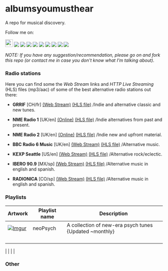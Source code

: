 # albumsyoumusthear
A repo for musical discovery.

Follow me on:  

<a href="https://open.spotify.com/user/mrmillky?si=ri3liOFMShq8yZ8S0_Y_tA"><img src="http://icons.iconarchive.com/icons/dakirby309/simply-styled/32/Spotify-icon.png" height='24px'></a>  <a href="https://soundcloud.com/aymhear"><img src="http://icons.iconarchive.com/icons/danleech/simple/24/soundcloud-icon.png"></a>   <a href="https://www.youtube.com/channel/UCAC4bHnjSVzI30GDUfErw0g?view_as=subscriber"><img src="http://icons.iconarchive.com/icons/dakirby309/windows-8-metro/24/Web-Youtube-alt-2-Metro-icon.png"></a>   <a href="https://soundsgood.co/curator/albumsyoumusthear"><img src="https://i.imgur.com/MzUk2P0.png"></a>   <a href="https://www.setlist.fm/user/mrmilky"><img src="https://i.imgur.com/rQVebel.jpg"></a>   <a href="https://www.last.fm/user/kristen_ud"><img src="http://icons.iconarchive.com/icons/sicons/basic-round-social/24/last.fm-icon.png"></a>   <a href="https://www.instagram.com/albumsyoumusthear/"><img src="https://i.imgur.com/zCRs6oL.png"></a>   <a href="http://albumsyoumusthear.tumblr.com/"><img src="http://icons.iconarchive.com/icons/danleech/simple/24/tumblr-icon.png"></a>   <a href="https://www.facebook.com/aymh1"><img src="http://icons.iconarchive.com/icons/danleech/simple/24/facebook-icon.png"></a>   <a href="https://twitter.com/aymh2016"><img src="http://icons.iconarchive.com/icons/dakirby309/windows-8-metro/24/Web-Twitter-alt-2-Metro-icon.png"></a>

*NOTE: If you have any suggestion/recommendation, please go on and fork this repo (or contact me in case you don't know what I'm talking about).*


### Radio stations
Here you can find some the *Web Stream* links and *HTTP Live Streaming* (HLS) files (mp3/aac) of some of the best alternative radio stations out there:


- **GRRIF** [CH/fr] [(Web Stream)](https://www.grrif.ch/) [(HLS file)](HLS/GRRIF_AAC_64.m3u)  /Indie and alternative classic and new tunes.

- **NME Radio 1** [UK/en] [(Online)](https://www.nme.com/audio/nme1/player/) [(HLS file)](HLS/NME_1.pls)  /Indie alternatives from past and present.

- **NME Radio 2** [UK/en] [(Online)](https://www.nme.com/audio/nme2/player/) [(HLS file)](HLS/NME_2.pls)  /Indie new and upfront material.

- **BBC Radio 6 Music** [UK/en] [(Web Stream)](http://www.bbc.co.uk/radio/player/bbc_6music) [(HLS file)](HLS/BBC6_HQ_128.pls)  /Alternative music.

- **KEXP Seattle** [US/en] [(Web Stream)](https://www.kexp.org/) [(HLS file)](HLS/KEXP_aac64.m3u)  /Alternative rock/eclectic.

- **IBERO 90.9** [MX/sp] [(Web Stream)](https://ibero909.fm/playlist-9091) [(HLS file)](HLS/IBERO_90_1.m3u)  /Alternative music in english and spanish.

- **RADIONICA** [CO/sp] [(Web Stream)](https://www.radionica.rocks/en-vivo/radionica) [(HLS file)](HLS/RADIONICA.m3u)  /Alternative music in english and spanish.

### Playlists

| Artwork | Playlist name | Description |
| ---         |     ---      |          --- |
| [![Imgur](https://i.imgur.com/bfixHEU.jpg)](https://open.spotify.com/user/mrmillky/playlist/3pochlVzwhPV7HokkI6v65?si=3dIZb_A8TrGT8dD5Q6Uj-w) | neoPsych | A collection of new-era psych tunes {Updated ~monthly} |
|  |  |  |
|  |  |  |
|  |  |  |
|  |  |  |

|  |  |  |

### Other